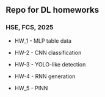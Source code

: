 ## Repo for DL homeworks

### HSE, FCS, 2025



* HW_1 - MLP table data

* HW-2 - CNN classification

* HW-3 - YOLO-like detection

* HW-4 - RNN generation

* HW_5 - PINN 